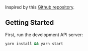 Inspired by this [Github repository](https://github.com/javierlecca/nodejs-hexagonal-architecture-and-unit-test).

## Getting Started

First, run the development API server:

```bash
yarn install && yarn start
```